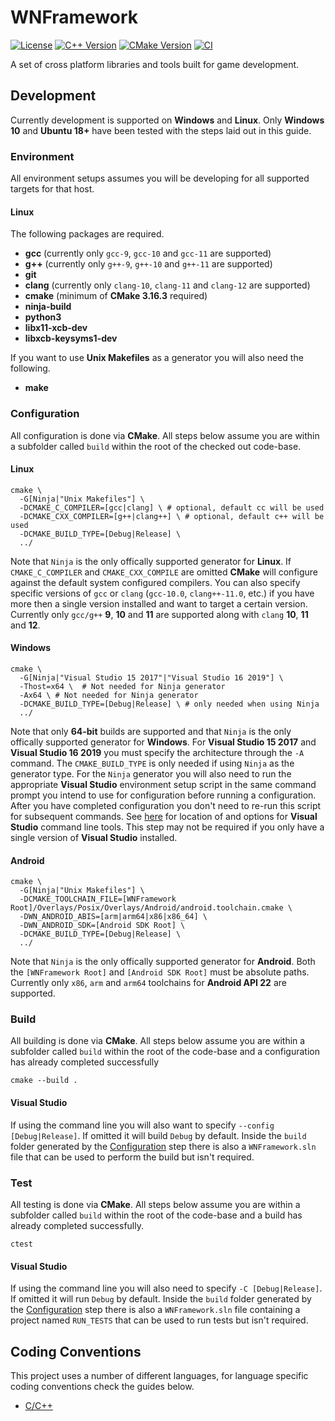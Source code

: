 # WNFramework

[![License][License]](LICENSE)
[![C++ Version][C++ Version]][C++ Reference]
[![CMake Version][CMake Version]][CMake Reference]
[![CI][CI Badge]][CI Workflow]

A set of cross platform libraries and tools built for game development.

## Development

Currently development is supported on **Windows** and **Linux**. Only **Windows
10** and **Ubuntu 18+** have been tested with the steps laid out in this guide.

### Environment

All environment setups assumes you will be developing for all supported targets
for that host.

#### Linux

The following packages are required.

* **gcc** (currently only `gcc-9`, `gcc-10` and `gcc-11` are supported)
* **g++** (currently only `g++-9`, `g++-10` and `g++-11` are supported)
* **git**
* **clang** (currently only `clang-10`, `clang-11` and `clang-12` are supported)
* **cmake** (minimum of **CMake 3.16.3** required)
* **ninja-build**
* **python3**
* **libx11-xcb-dev**
* **libxcb-keysyms1-dev**

If you want to use **Unix Makefiles** as a generator you will also need the
following.

* **make**

### Configuration

All configuration is done via **CMake**. All steps below assume you are within a
subfolder called `build` within the root of the checked out code-base.

#### Linux

```console
cmake \
  -G[Ninja|"Unix Makefiles"] \
  -DCMAKE_C_COMPILER=[gcc|clang] \ # optional, default cc will be used
  -DCMAKE_CXX_COMPILER=[g++|clang++] \ # optional, default c++ will be used
  -DCMAKE_BUILD_TYPE=[Debug|Release] \
  ../
```

Note that `Ninja` is the only offically supported generator for **Linux**. If
`CMAKE_C_COMPILER` and `CMAKE_CXX_COMPILE` are omitted **CMake** will configure
against the default system configured compilers. You can also specify specific
versions of `gcc` or `clang` (`gcc-10.0`, `clang++-11.0`, etc.) if you have more
then a single version installed and want to target a certain version. Currently
only `gcc/g++` **9**, **10** and **11** are supported along with `clang` **10**,
**11** and **12**.

#### Windows

```console
cmake \
  -G[Ninja|"Visual Studio 15 2017"|"Visual Studio 16 2019"] \
  -Thost=x64 \  # Not needed for Ninja generator
  -Ax64 \ # Not needed for Ninja generator
  -DCMAKE_BUILD_TYPE=[Debug|Release] \ # only needed when using Ninja
  ../
```

Note that only **64-bit** builds are supported and that `Ninja` is the only
offically supported generator for **Windows**. For **Visual Studio 15 2017** and
**Visual Studio 16 2019** you must specify the architecture through the `-A`
command. The `CMAKE_BUILD_TYPE` is only needed if using `Ninja` as the generator
type. For the `Ninja` generator you will also need to run the appropriate
**Visual Studio** environment setup script in the same command prompt you intend
to use for configuration before running a configuration. After you have
completed configuration you don't need to re-run this script for
subsequent commands. See [here][Visual Studio Command Line Tools] for location
of and options for **Visual Studio** command line tools. This step may not be
required if you only have a single version of **Visual Studio** installed.

#### Android

```console
cmake \
  -G[Ninja|"Unix Makefiles"] \
  -DCMAKE_TOOLCHAIN_FILE=[WNFramework Root]/Overlays/Posix/Overlays/Android/android.toolchain.cmake \
  -DWN_ANDROID_ABIS=[arm|arm64|x86|x86_64] \
  -DWN_ANDROID_SDK=[Android SDK Root] \
  -DCMAKE_BUILD_TYPE=[Debug|Release] \
  ../
```

Note that `Ninja` is the only offically supported generator for **Android**.
Both the `[WNFramework Root]` and `[Android SDK Root]` must be absolute paths.
Currently only `x86`, `arm` and `arm64` toolchains for **Android API 22** are
supported.

### Build

All building is done via **CMake**. All steps below assume you are within a
subfolder called `build` within the root of the code-base and a configuration
has already completed successfully

```console
cmake --build .
```

#### Visual Studio

If using the command line you will also want to specify
`--config [Debug|Release]`. If omitted it will build `Debug` by default. Inside
the `build` folder generated by the [Configuration](#windows) step there is also
a `WNFramework.sln` file that can be used to perform the build but isn't
required.

### Test

All testing is done via **CMake**. All steps below assume you are within a
subfolder called `build` within the root of the code-base and a build has
already completed successfully.

```console
ctest
```

#### Visual Studio

If using the command line you will also need to specify `-C [Debug|Release]`.
If omitted it will run `Debug` by default. Inside the `build` folder generated
by the [Configuration](#windows) step there is also a `WNFramework.sln` file
containing a project named `RUN_TESTS` that can be used to run tests but isn't
required.

## Coding Conventions

This project uses a number of different languages, for language specific coding
conventions check the guides below.

* [C/C++](documents/coding-conventions/c-cpp.md)

<!-- external links -->
[License]: https://img.shields.io/github/license/WNProject/WNFramework?label=License
[C++ Version]: https://img.shields.io/badge/C%2B%2B-17-blue
[C++ Reference]: https://en.cppreference.com/w/cpp/17
[CMake Version]: https://img.shields.io/badge/CMake-3.16.3-blue
[CMake Reference]: https://cmake.org/cmake/help/v3.16
[CI Badge]: https://github.com/WNProject/WNFramework/actions/workflows/push.yml/badge.svg?branch=master
[CI Workflow]: https://github.com/WNProject/WNFramework/actions/workflows/push.yml?query=branch%3Amaster
[Visual Studio Command Line Tools]: https://docs.microsoft.com/en-us/cpp/build/building-on-the-command-line
